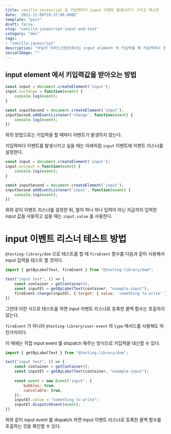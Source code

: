 ```yaml
---
title: vanilla javascript 로 키입력마다 input 이벤트 발생시키기 그리고 테스트
date: '2021-11-09T19:37:00.000Z'
template: "post"
draft: false
slug: "vanilla-javascript-input-and-test"
category: "dev"
tags:
- "vanilla-javascript"
description: "바닐라 자바스크립트에서는 input element 의 키입력을 매 키입력마다 인식하지 않는다."
socialImage: ""
---
```


## input element 에서 키입력값을 받아오는 방법

```javascript
const input = document.createElement('input');
input.onchange = function(event) {
    console.log(event);
}

const inputSecond = document.createElement('input');
inputSecond.addEventListener('change', function(event) {
    console.log(event);
})
```

위의 방법으로는 키입력을 할 때마다 이벤트가 발생하지 않는다.

키입력마다 이벤트를 발생시키고 싶을 때는 아래처럼 `input` 이벤트에 이벤트 리스너를 설정한다.

```javascript
const input = document.createElement('input');
input.oninput = function(event) {
    console.log(event);
}

const inputSecond = document.createElement('input');
inputSecond.addEventListener('input', function(event) {
    console.log(event);
})
```

위와 같이 이벤트 리스너를 설정한 뒤, 철자 하나 하나 입력이 아닌 지금까지 입력한 input 값을 사용하고 싶을 때는 `input.value` 를 사용한다.

# input 이벤트 리스너 테스트 방법

`@testing-library/dom` 으로 테스트를 할 때 `fireEvent` 함수를 다음과 같이 사용해서 input 입력을 테스트 할 것이다.

```javascript
import { getByLabelText, fireEvent } from "@testing-library/dom";

test("input test", () => {
    const container = getContainer();
    const inputEl = getByLabelText(container, "example-input");
    fireEvent.change(inputEl, { target: { value: 'something to write' } })
})
```

그런데 이런 식으로 테스트를 하면 input 이벤트 리스너로 등록한 콜백 함수는 호출하지 않는다.

`fireEvent` 가 아니라 `@testing-library/user-event` 의 `type` 메서드를 사용해도 마찬가지이다.

이 때에는 직접 input event 를 dispatch 해주는 방식으로 키입력을 대신할 수 있다.

```javascript
import { getByLabelText } from "@testing-library/dom";

test("input test", () => {
    const container = getContainer();
    const inputEl = getByLabelText(container, "example-input");
    
    const event = new Event("input", {
        bubbles: true,
        cancelable: true,
    });
    inputEl.value = "something to write";
    inputEl.dispatchEvent(event);
})
```

위와 같이 input event 를 dispatch 하면 input 이벤트 리스너로 등록한 콜백 함수를 호출하는 것을 확인할 수 있다.
